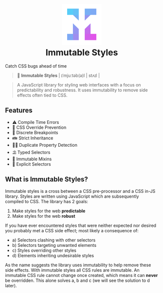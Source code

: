 <h1 align="center"><img src="./docs/_images/logo.png" width="130px" height="135px" /><br>Immutable Styles</h1>

Catch CSS bugs ahead of time

> 📖 **Immutable Styles** | ɪˈmjuːtəb(ə)l | stʌɪl |

> A JavaScript library for styling web interfaces with a focus on predictability and robustness. It uses immutability to remove side effects often tied to CSS.

## Features

- ⚠️ Compile Time Errors
- 🚫 CSS Override Prevention
- 📱 Discrete Breakpoints
- 👪 Strict Inheritance
- 🕵🏻 Duplicate Property Detection
- ⛱️ Typed Selectors
- 🗿 Immutable Mixins
- 🏹 Explicit Selectors

## What is Immutable Styles?

Immutable styles is a cross between a CSS pre-processor and a CSS in-JS library. Styles are written using JavaScript which are subsequently compiled to CSS. The library has 2 goals:

1. Make styles for the web **predictable**
2. Make styles for the web **robust**

If you have ever encountered styles that were neither expected nor desired you probably met a CSS side effect; most likely a consequence of:

- a) Selectors clashing with other selectors
- b) Selectors targeting unwanted elements
- c) Styles overriding other styles
- d) Elements inheriting undesirable styles

As the name suggests the library uses immutability to help remove these side effects. With immutable styles all CSS rules are immutable. An immutable CSS rule cannot change once created, which means it can **never** be overridden. This alone solves a, b and c (we will see the solution to d later).